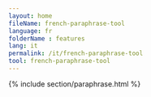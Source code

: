 ```yaml
---
layout: home
fileName: french-paraphrase-tool
language: fr
folderName : features
lang: it
permalink: /it/french-paraphrase-tool
tool: french-paraphrase-tool
---
```

{% include section/paraphrase.html %}